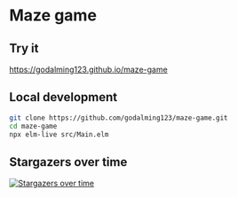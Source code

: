 # Maze game

## Try it

https://godalming123.github.io/maze-game

## Local development

```sh
git clone https://github.com/godalming123/maze-game.git
cd maze-game
npx elm-live src/Main.elm
```

## Stargazers over time

[![Stargazers over time](https://starchart.cc/godalming123/maze-game.svg)](https://starchart.cc/godalming123/maze-game)
